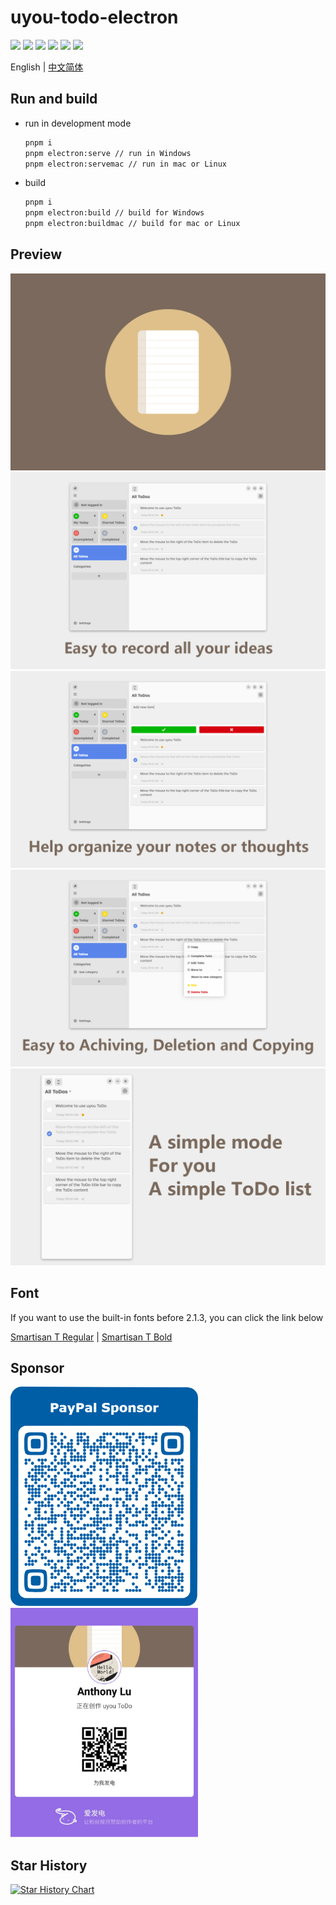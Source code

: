 # uyou-todo-electron

![](https://img.shields.io/badge/electron-2a2d38?style=for-the-badge&logo=electron)
![](https://img.shields.io/badge/vue-33475b?style=for-the-badge&logo=vuedotjs)
[![](https://img.shields.io/github/downloads/tonylu110/uyou-todo-electron/total?style=for-the-badge&color=7a695c)](https://github.com/tonylu110/uyou-todo-electron/releases)
![](https://img.shields.io/github/license/tonylu110/uyou-todo-electron?style=for-the-badge)
![](https://img.shields.io/github/stars/tonylu110/uyou-todo-electron?style=for-the-badge&color=e6a400)
![](https://img.shields.io/github/issues/tonylu110/uyou-todo-electron?style=for-the-badge&color=5985eb)

English | [中文简体](https://github.com/tonylu110/uyou-todo-electron/blob/main/README/zh_cn.md)

## Run and build

- run in development mode
  ```bash
  pnpm i
  pnpm electron:serve // run in Windows
  pnpm electron:servemac // run in mac or Linux
  ```
- build
  ```bash
  pnpm i
  pnpm electron:build // build for Windows
  pnpm electron:buildmac // build for mac or Linux
  ```

## Preview

![](./demo/demo1.png)
![](./demo/demo2.png)
![](./demo/demo3.png)
![](./demo/demo4.png)
![](./demo/demo5.png)

## Font

If you want to use the built-in fonts before 2.1.3, you can click the link below

[Smartisan T Regular](https://github.com/tonylu110/uyou-todo-electron/releases/download/2.1.3/Smartisan_Compact-Regular.ttf) |
[Smartisan T Bold](https://github.com/tonylu110/uyou-todo-electron/releases/download/2.1.3/Smartisan_Compact-Bold.ttf)

## Sponsor

<p float="left">
  <img src="./public/images/donate/paypal.png" width="300" />
  <img src="./public/images/donate/afd.png" width="300" />
<p/>

## Star History

[![Star History Chart](https://api.star-history.com/svg?repos=tonylu110/uyou-todo-electron&type=Date)](https://star-history.com/#tonylu110/uyou-todo-electron&Date)
